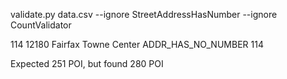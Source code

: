 validate.py data.csv --ignore StreetAddressHasNumber --ignore CountValidator

114  12180 Fairfax Towne Center  ADDR_HAS_NO_NUMBER        114

Expected 251 POI, but found 280 POI
